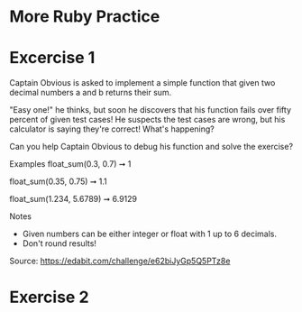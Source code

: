 # More Ruby Practice

# Excercise 1

Captain Obvious is asked to implement a simple function that given two decimal numbers a and b returns their sum.

"Easy one!" he thinks, but soon he discovers that his function fails over fifty percent of given test cases! He suspects the test cases are wrong, but his calculator is saying they're correct! What's happening?

Can you help Captain Obvious to debug his function and solve the exercise?

Examples
float_sum(0.3, 0.7) ➞ 1

float_sum(0.35, 0.75) ➞ 1.1

float_sum(1.234, 5.6789) ➞ 6.9129

Notes
* Given numbers can be either integer or float with 1 up to 6 decimals.
* Don't round results!

Source: https://edabit.com/challenge/e62biJyGp5Q5PTz8e

# Exercise 2

